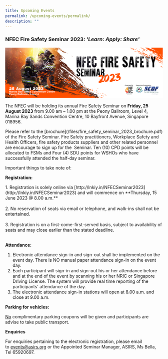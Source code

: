 ```yaml
---
title: Upcoming Events
permalink: /upcoming-events/permalink/
description: ""
---
```

### NFEC Fire Safety Seminar 2023: *'Learn: Apply: Share'*

![](/images/nfec%20fire%20safety%20seminar%202023.png)

<p>The NFEC will be holding its annual Fire Safety Seminar on&nbsp;<strong>Friday, 25 August 2023</strong>&nbsp;from 9.00 am – 1.00 pm at the Peony Ballroom, Level 4, Marina Bay Sands Convention Centre, 10 Bayfront Avenue, Singapore 018956.</p>
<p>Please refer to the [brochure](/files/fire_safety_seminar_2023_brochure.pdf) of the Fire Safety Seminar. Fire Safety practitioners, Workplace Safety and Health Officers, fire safety products suppliers and other related personnel are encourage to sign up for the&nbsp; Seminar. Ten (10) CPD points will be allocated to FSMs and Four (4) SDU points for WSHOs who have successfully attended the half-day seminar.</p>
<p>Important things to take note of:</p>
<p><strong>Registration:</strong></p>
1. Registration is solely online via [http://lnkiy.in/NFECSeminar2023](http://lnkiy.in/NFECSeminar2023) and will commence on **Thursday, 15 June 2023 @ 8.00 a.m.**<br>
<br>
2. No reservation of seats via email or telephone, and walk-ins shall not be entertained.<br>
<br>
3. Registration is on a first-come-first-served basis, subject to availability of seats and may close earlier than the stated deadline.<br>
<br>

**Attendance:**<br>

1. Electronic attendance sign-in and sign-out shall be implemented on the event day.  There is NO manual paper attendance sign-in on the event day.
2. Each participant will sign-in and sign-out his or her attendance before and at the end of the event by scanning his or her NRIC or Singapore Driving License.   The system will provide real time reporting of the participants' attendance of the day.
3. The electronic attendance sign-in stations will open at 8.00 a.m. and close at 9.00 a.m.<br>

**Parking for vehicles:**
<p><u>No</u>&nbsp;complimentary parking coupons will be given and participants are advise to take public transport.</p>

<p><strong>Enquiries</strong></p>
<p>For enquiries pertaining to the electronic registration, please email to&nbsp;<a href="mailto:events@asirs.org">events@asirs.org</a>&nbsp;or the Appointed Seminar Manager, ASIRS, Ms Bella, Tel 65920697.</p>
<p>&nbsp;</p>